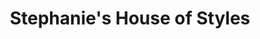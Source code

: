 ---
title: "Stephanie's House of Styles"
url: /crestview/stephanies-house-of-styles/
shop: beauty
---
